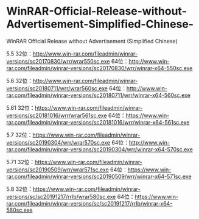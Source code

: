 # WinRAR-Official-Release-without-Advertisement-Simplified-Chinese-
WinRAR Official Release without Advertisement (Simplified Chinese)

5.5
32位：http://www.win-rar.com/fileadmin/winrar-versions/sc20170830/wrr/wrar550sc.exe
64位：http://www.win-rar.com/fileadmin/winrar-versions/sc20170830/wrr/winrar-x64-550sc.exe

5.6
32位：http://www.win-rar.com/fileadmin/winrar-versions/sc20180711/wrr/wrar560sc.exe
64位：http://www.win-rar.com/fileadmin/winrar-versions/sc20180711/wrr/winrar-x64-560sc.exe

5.61
32位：https://www.win-rar.com/fileadmin/winrar-versions/sc20181016/wrr/wrar561sc.exe
64位：https://www.win-rar.com/fileadmin/winrar-versions/sc20181016/wrr/winrar-x64-561sc.exe

5.7
32位：https://www.win-rar.com/fileadmin/winrar-versions/sc20190304/wrr/wrar570sc.exe
64位：http://www.win-rar.com/fileadmin/winrar-versions/sc20190304/wrr/winrar-x64-570sc.exe

5.71
32位：https://www.win-rar.com/fileadmin/winrar-versions/sc20190509/wrr/wrar571sc.exe
64位：https://www.win-rar.com/fileadmin/winrar-versions/sc20190509/wrr/winrar-x64-571sc.exe

5.8
32位：https://www.win-rar.com/fileadmin/winrar-versions/sc/sc20191217/rrlb/wrar580sc.exe
64位：https://www.win-rar.com/fileadmin/winrar-versions/sc/sc20191217/rrlb/winrar-x64-580sc.exe
